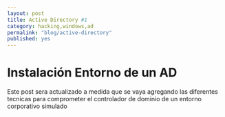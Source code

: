 ```yaml
---
layout: post
title: Active Directory #1 
category: hacking,windows,ad
permalink: "blog/active-directory"
published: yes
---
```


# Instalación Entorno de un AD 

Este post sera actualizado a medida que se vaya agregando las diferentes tecnicas para comprometer el controlador de dominio de un entorno corporativo simulado
